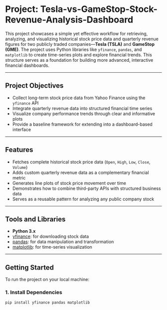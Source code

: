 # Project: Tesla-vs-GameStop-Stock-Revenue-Analysis-Dashboard

This project showcases a simple yet effective workflow for retrieving, analyzing, and visualizing historical stock price data and quarterly revenue figures for two publicly traded companies—**Tesla (TSLA)** and **GameStop (GME)**. The project uses Python libraries like `yfinance`, `pandas`, and `matplotlib` to create time-series plots and explore financial trends. This structure serves as a foundation for building more advanced, interactive financial dashboards.

---

## Project Objectives

- Collect long-term stock price data from Yahoo Finance using the `yfinance` API
- Integrate quarterly revenue data into structured financial time series
- Visualize company performance trends through clear and informative plots
- Provide a baseline framework for extending into a dashboard-based interface

---

## Features

- Fetches complete historical stock price data (`Open`, `High`, `Low`, `Close`, `Volume`)  
- Adds custom quarterly revenue data as a complementary financial metric  
- Generates line plots of stock price movement over time  
- Demonstrates how to combine third-party APIs with structured business data  
- Serves as a reusable pattern for analyzing any public company stock

---

## Tools and Libraries

- **Python 3.x**
- [yfinance](https://pypi.org/project/yfinance/): for downloading stock data
- [pandas](https://pandas.pydata.org/): for data manipulation and transformation
- [matplotlib](https://matplotlib.org/): for time-series visualization

---

## Getting Started

To run the project on your local machine:

### 1. Install Dependencies

```bash
pip install yfinance pandas matplotlib
